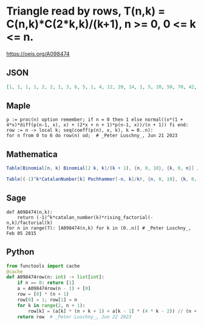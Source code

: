 # Triangle read by rows, T\(n,k\) \= C\(n,k\)\*C\(2\*k,k\)/\(k\+1\), n \>\= 0, 0 <\= k <\= n\.
https://oeis.org/A098474
## JSON
```JSON
[1, 1, 1, 1, 2, 2, 1, 3, 6, 5, 1, 4, 12, 20, 14, 1, 5, 20, 50, 70, 42, 1, 6, 30, 100, 210, 252, 132, 1, 7, 42, 175, 490, 882, 924, 429, 1, 8, 56, 280, 980, 2352, 3696, 3432, 1430, 1, 9, 72, 420, 1764, 5292, 11088, 15444, 12870, 4862, 1, 10, 90, 600, 2940, 10584, 27720]
```
## Maple
```Maple
p := proc(n) option remember; if n = 0 then 1 else normal((x*(1 + 4*x)*diff(p(n-1, x), x) + (2*x + n + 1)*p(n-1, x))/(n + 1)) fi end:
row := n -> local k; seq(coeff(p(n), x, k), k = 0..n):
for n from 0 to 6 do row(n) od;  # _Peter Luschny_, Jun 21 2023
```
## Mathematica
```Mathematica
Table[Binomial[n, k] Binomial[2 k, k]/(k + 1), {n, 0, 10}, {k, 0, n}] // Flatten (* or *)
```
```Mathematica
Table[(-1)^k*CatalanNumber[k] Pochhammer[-n, k]/k!, {n, 0, 10}, {k, 0, n}] // Flatten (* _Michael De Vlieger_, Feb 17 2017 *)
```
## Sage
```Sage
def A098474(n,k):
    return (-1)^k*catalan_number(k)*rising_factorial(-n,k)/factorial(k)
for n in range(7): [A098474(n,k) for k in (0..n)] # _Peter Luschny_, Feb 05 2015
```
## Python
```Python
from functools import cache
@cache
def A098474row(n: int) -> list[int]:
    if n == 0: return [1]
    a = A098474row(n - 1) + [0]
    row = [0] * (n + 1)
    row[0] = 1; row[1] = n
    for k in range(2, n + 1):
        row[k] = (a[k] * (n + k + 1) + a[k - 1] * (4 * k - 2)) // (n + 1)
    return row  # _Peter Luschny_, Jun 22 2023
```
